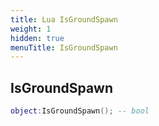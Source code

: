 ```yaml
---
title: Lua IsGroundSpawn
weight: 1
hidden: true
menuTitle: IsGroundSpawn
---
```

## IsGroundSpawn
```lua
object:IsGroundSpawn(); -- bool
```